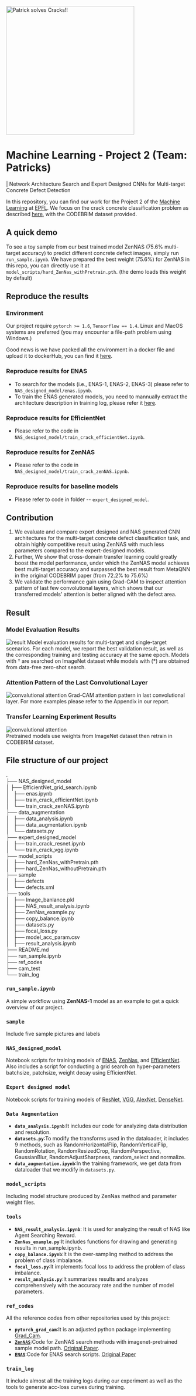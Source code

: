 <img src="https://imagesvc.meredithcorp.io/v3/mm/image?url=https%3A%2F%2Fstatic.onecms.io%2Fwp-content%2Fuploads%2Fsites%2F20%2F2021%2F06%2F01%2Fpatrick-star.jpg" width="350" alt="Patrick solves Cracks!!">

# Machine Learning - Project 2 (Team: Patricks)
| Network Architecture Search and Expert Designed CNNs for Multi-target Concrete Defect Detection


In this repository, you can find our work for the Project 2 of the [Machine Learning](https://github.com/epfml/ML_course) at [EPFL](http://epfl.ch). We focus on the crack concrete classification problem as described [here](https://zenodo.org/record/2620293#.YZTqbr3MJqt), with the CODEBRIM dataset provided.

## A quick demo
To see a toy sample from our best trained model ZenNAS (75.6% multi-target accuracy) to predict different concrete defect images, simply run `run_sample.ipynb`. We have prepared the best weight (75.6%) for ZenNAS in this repo, you can directly use it at `model_scripts/hard_ZenNas_withPretrain.pth`. (the demo loads this weight by default)

## Reproduce the results

### Environment
Our project require `pytorch >= 1.6`, `Tensorflow == 1.4`. Linux and MacOS systems are preferred (you may encounter a file-path problem using Windows.)

Good news is we have packed all the environment in a docker file and upload it to dockerHub, you can find it [here](https://hub.docker.com/repository/docker/elenathfgs/pytorch1.6_cuda10.1_jupyter).

### Reproduce results for ENAS
* To search for the models (i.e., ENAS-1, ENAS-2, ENAS-3) please refer to `NAS_designed_model/enas.ipynb`.
* To train the ENAS generated models, you need to mannually extract the architecture description in training log, please refer it [here](https://github.com/melodyguan/enas).

### Reproduce results for EfficientNet
* Please refer to the code in `NAS_designed_model/train_crack_efficientNet.ipynb`.

### Reproduce results for ZenNAS
* Please refer to the code in `NAS_designed_model/train_crack_zenNAS.ipynb`.

### Reproduce results for baseline models
* Please refer to code in folder -- `expert_designed_model`.


## Contribution

1. We evaluate and compare expert designed and NAS generated CNN architectures for the multi-target concrete defect classification task, and obtain highly competitive result using ZenNAS with much less parameters compared to the expert-designed models.
2. Further, We show that cross-domain transfer learning could greatly boost the model performance, under which the ZenNAS model achieves best multi-target accuracy and surpassed the best result from MetaQNN in the original CODEBRIM paper (from 72.2\% to 75.6\%) 
3. We validate the performance gain using Grad-CAM to inspect attention pattern of last few convolutional layers, which shows that our transferred models' attention is better aligned with the defect area.

## Result

### Model Evaluation Results
![result](./tools/Model_Evaluation_Results.png)
Model evaluation results for multi-target and single-target scenarios. For each model, we report the best validation result, as well as the corresponding training and testing accuracy at the same epoch. Models with † are searched on ImageNet dataset while models with (*) are obtained from data-free zero-shot search.

### Attention Pattern of the Last Convolutional Layer
![convalutional attention](./tools/ablation.png)
Grad-CAM attention pattern in last convolutional layer. For more examples please refer to the Appendix in our report.

### Transfer Learning Experiment Results
![convalutional attention](./tools/Transfer_Learning_Experiment.png)\
Pretrained models use weights from ImageNet dataset then retrain in CODEBRIM dataset.

## File structure of our project

.\
├── NAS_designed_model\
│   ├── EfficientNet_grid_search.ipynb\
│   ├── enas.ipynb\
│   ├── train_crack_efficientNet.ipynb\
│   └── train_crack_zenNAS.ipynb\
├── data_augmentation\
│   ├── data_analysis.ipynb\
│   ├── data_augmentation.ipynb\
│   └── datasets.py\
├── expert_designed_model\
│   ├── train_crack_resnet.ipynb\
│   └── train_crack_vgg.ipynb\
├── model_scripts\
│   ├── hard_ZenNas_withPretrain.pth\
│   ├── hard_ZenNas_withoutPretrain.pth\
├── sample\
│   ├── defects\
│   └── defects.xml\
├── tools\
│   ├── Image_banlance.pkl\
│   ├── NAS_result_analysis.ipynb\
│   ├── ZenNas_example.py\
│   ├── copy_balance.ipynb\
│   ├── datasets.py\
│   ├── focal_loss.py\
│   ├── model_acc_param.csv\
│   ├── result_analysis.ipynb\
├── README.md\
├── run_sample.ipynb\
├── ref_codes\
├── cam_test\
└── train_log


### `run_sample.ipynb`

A simple workflow using **ZenNAS-1** model as an example to get a quick overview of our project.

### `sample`

Include five sample pictures and labels 

### `NAS_designed_model`

Notebook scripts for training models of [ENAS](http://proceedings.mlr.press/v80/pham18a/pham18a.pdf), [ZenNas](https://openaccess.thecvf.com/content/ICCV2021/papers/Lin_Zen-NAS_A_Zero-Shot_NAS_for_High-Performance_Image_Recognition_ICCV_2021_paper.pdf), and [EfficientNet](https://arxiv.org/pdf/1905.11946.pdf). Also includes a script for conducting a grid search on hyper-parameters batchsize, patchsize, weight decay using EfficientNet.

### `Expert designed model`

Notebook scripts for training models of [ResNet](https://pytorch.org/hub/pytorch_vision_resnet/), [VGG](https://pytorch.org/hub/pytorch_vision_vgg/), [AlexNet](https://pytorch.org/hub/pytorch_vision_alexnet/), [DenseNet](https://pytorch.org/hub/pytorch_vision_densenet/).

### `Data Augmentation`

- **`data_analysis.ipynb`**:It includes our code for analyzing data distribution and resolution.
- **`datasets.py`**:To modify the transforms used in the dataloader, it includes 9 methods, such as RandomHorizontalFlip, RandomVerticalFlip, RandomRotation, RandomResizedCrop, RandomPerspective, GaussianBlur, RandomAdjustSharpness, random_select and normalize.
- **`data_augmentation.ipynb`**:In the training framework, we get data from dataloader that we modify in `datasets.py`.

### `model_scripts`

Including model structure produced by ZenNas method and parameter weight files.

### `tools`
- **`NAS_result_analysis.ipynb`**: It is used for analyzing the result of NAS like Agent Searching Reward.
- **`ZenNas_example.py`**:It includes functions for drawing and generating results in run_sample.ipynb.
- **`copy_balance.ipynb`**:It is the over-sampling method to address the problem of class imbalance.
- **`focal_loss.py`**:It implements focal loss to address the problem of class imbalance.
- **`result_analysis.py`**:It summarizes results and analyzes comprehensively with the accuracy rate and the number of model parameters.

### `ref_codes`
All the reference codes from other repositories used by this project:
- **`pytorch_grad_cam`**:It is an adjusted python package implementing [Grad_Cam](http://gradcam.cloudcv.org/).
- [**`ZenNAS`**](https://github.com/idstcv/ZenNAS):Code for ZenNAS search methods with imagenet-pretrained sample model path.  [Original Paper](https://arxiv.org/abs/2102.01063).
- [**`ENAS`**](https://github.com/melodyguan/enas):Code for ENAS search scripts. [Original Paper](https://arxiv.org/abs/1802.03268)

### `train_log`
It include almost all the training logs during our experiment as well as the tools to generate acc-loss curves during training.
